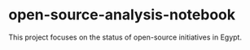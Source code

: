 # open-source-analysis-notebook
This project focuses on the status of open-source initiatives in Egypt.
